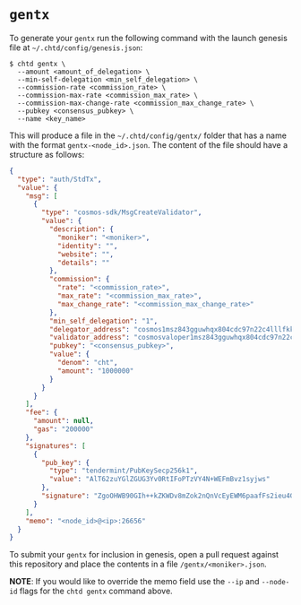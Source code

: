 # `gentx`

To generate your `gentx` run the following command with the launch genesis file at `~/.chtd/config/genesis.json`:

```
$ chtd gentx \
  --amount <amount_of_delegation> \
  --min-self-delegation <min_self_delegation> \
  --commission-rate <commission_rate> \
  --commission-max-rate <commission_max_rate> \
  --commission-max-change-rate <commission_max_change_rate> \
  --pubkey <consensus_pubkey> \
  --name <key_name>
```

This will produce a file in the `~/.chtd/config/gentx/` folder that has a name with the format `gentx-<node_id>.json`. The content of the file should have a structure as follows:

```json
{
  "type": "auth/StdTx",
  "value": {
    "msg": [
      {
        "type": "cosmos-sdk/MsgCreateValidator",
        "value": {
          "description": {
            "moniker": "<moniker>",
            "identity": "",
            "website": "",
            "details": ""
          },
          "commission": {
            "rate": "<commission_rate>",
            "max_rate": "<commission_max_rate>",
            "max_change_rate": "<commission_max_change_rate>"
          },
          "min_self_delegation": "1",
          "delegator_address": "cosmos1msz843gguwhqx804cdc97n22c4lllfkk39qlnc",
          "validator_address": "cosmosvaloper1msz843gguwhqx804cdc97n22c4lllfkk5352lt",
          "pubkey": "<consensus_pubkey>",
          "value": {
            "denom": "cht",
            "amount": "1000000"
          }
        }
      }
    ],
    "fee": {
      "amount": null,
      "gas": "200000"
    },
    "signatures": [
      {
        "pub_key": {
          "type": "tendermint/PubKeySecp256k1",
          "value": "AlT62zuYGlZGUG3Yv0RtIFoPTzVY4N+WEFmBvz1syjws"
        },
        "signature": "ZgoOHWB90GIh++kZKWDv8mZok2nQnVcEyEWM6paafFs2ieu4GfAwdjnxsx608LD6+i63kRPRFJv8E81bSSL92A=="
      }
    ],
    "memo": "<node_id>@<ip>:26656"
  }
}
```

To submit your `gentx` for inclusion in genesis, open a pull request against this repository and place the contents in a file `/gentx/<moniker>.json`.

__**NOTE**__: If you would like to override the memo field use the `--ip` and `--node-id` flags for the `chtd gentx` command above.
